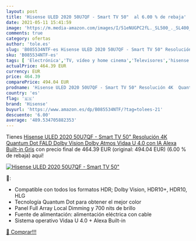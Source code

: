 ```yaml
---
layout: post
title: 'Hisense ULED 2020 50U7QF - Smart TV 50"  al 6.00 % de rebaja'
date: 2021-05-11 15:41:59
image: 'https://m.media-amazon.com/images/I/51eNUGPC2fL._SL500_._SL400_.jpg'
comments: true
category: ofertas
author: 'tole.es'
slug: 'B085534NTF-es Hisense ULED 2020 50U7QF - Smart TV 50" Resolución 4K...'
sku: 'B085534NTF-es'
tags: [ 'Electrónica','TV, vídeo y home cinema','Televisores','hisense','smart','tv', ]
actualPrice: 464.39 EUR
currency: EUR
price: 464.39
comparePrice: 494.04 EUR
prodname: 'Hisense ULED 2020 50U7QF - Smart TV 50" Resolución 4K  Quantum Dot  FALD  Dolby Vision  Dolby Atmos  Vidaa U 4.0 con IA  Alexa Built-in  Gris'
country: 'es'
flag: '🇪🇸'
brand: 'Hisense'
buyurl: 'https://www.amazon.es/dp/B085534NTF/?tag=tolees-21'
descuento: '6.00'
average: '489.534705882353'
---
```


Tienes [Hisense ULED 2020 50U7QF - Smart TV 50" Resolución 4K  Quantum Dot  FALD  Dolby Vision  Dolby Atmos  Vidaa U 4.0 con IA  Alexa Built-in  Gris](https://www.amazon.es/dp/B085534NTF/?tag=tolees-21) con precio final de  464.39 EUR (original: 494.04 EUR) (6.00 %  de rebaja) aqui!

[![Hisense ULED 2020 50U7QF - Smart TV 50" ](https://m.media-amazon.com/images/I/51eNUGPC2fL._SL500_._SL400_.jpg)](https://www.amazon.es/dp/B085534NTF/?tag=tolees-21)

🔎:

- Compatible con todos los formatos HDR; Dolby Vision, HDR10+, HDR10, HLG
- Tecnología Quantum Dot para obtener el mejor color
- Panel Full Array Local Dimming y 700 nits de brillo
- Fuente de alimentación: alimentación eléctrica con cable
- Sistema operativo Vidaa U 4.0 + Alexa Built-in

[🛒 Comprar!!!](https://www.amazon.es/dp/B085534NTF/?tag=tolees-21)
